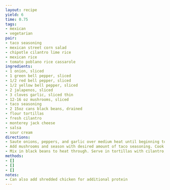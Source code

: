```yaml
---
layout: recipe
yield: 6
time: 0.75
tags:
- mexican
- vegetarian
pair:
- taco seasoning
- mexican street corn salad
- chipotle cilantro lime rice
- mexican rice
- tomato poblano rice cassarole
ingredients:
- 1 onion, sliced
- 1 green bell pepper, sliced
- 1/2 red bell pepper, sliced
- 1/2 yellow bell pepper, sliced
- 2 jalapenos, sliced
- 3 cloves garlic, sliced thin
- 12-16 oz mushrooms, sliced
- taco seasoning
- 2 15oz cans black beans, drained
- flour tortillas
- fresh cilantro
- monterey jack cheese
- salsa
- sour cream
directions:
- Saute onions, peppers, and garlic over medium heat until beginning to soften
- Add mushrooms and season with desired amount of taco seasoning. Cook until mushrooms are softened and remaining vegetables have reached desired level of tenderness
- Mix in black beans to heat through. Serve in tortillas with cilantro, cheese, salsa, and sour cream
methods:
- []
- []
- []
notes:
- Can also add shredded chicken for additional protein
---
```

